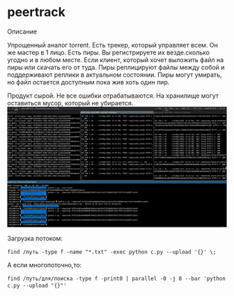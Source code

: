 # peertrack

Описание

Упрощенный аналог torrent. Есть трекер, который управляет всем. Он же мастер в 1 лицо. Есть пиры. Вы регистрируете их везде.сколько угодно и в любом месте. Если клиент, который хочет выложить файл на пиры или скачать его от туда. Пиры реплицируют файлы между собой и поддерживают реплики в актуальном состоянии. Пиры могут умирать, но файл остается доступным пока жив хоть один пир.

Продукт сырой. Не все ошибки отрабатываются. На хранилище могут оставиться мусор, который не убирается.
<img src="https://github.com/oditynet/peertrack/blob/main/screen.png" title="example" width="800" />


Загрузка потоком:
```
find /путь -type f -name "*.txt" -exec python c.py --upload '{}' \;
```

А если многопоточно,то:
```
find /путь/для/поиска -type f -print0 | parallel -0 -j 8 --bar 'python c.py --upload "{}"'
```
